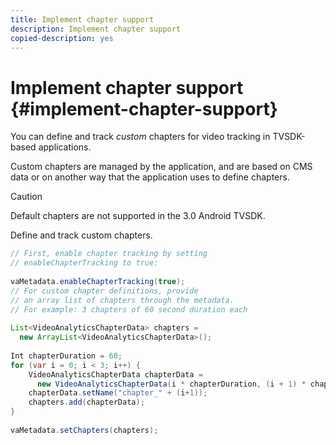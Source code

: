 ```yaml
---
title: Implement chapter support
description: Implement chapter support
copied-description: yes
---
```


# Implement chapter support {#implement-chapter-support}

You can define and track *custom* chapters for video tracking in TVSDK-based applications.

Custom chapters are managed by the application, and are based on CMS data or on another way that the application uses to define chapters.

>[!CAUTION]
>
>Default chapters are not supported in the 3.0 Android TVSDK.

  Define and track custom chapters.

   ```java
   // First, enable chapter tracking by setting   
   // enableChapterTracking to true: 
    
   vaMetadata.enableChapterTracking(true); 
   // For custom chapter definitions, provide  
   // an array list of chapters through the metadata. 
   // For example: 3 chapters of 60 second duration each 
    
   List<VideoAnalyticsChapterData> chapters =  
     new ArrayList<VideoAnalyticsChapterData>(); 
    
   Int chapterDuration = 60; 
   for (var i = 0; i < 3; i++) { 
       VideoAnalyticsChapterData chapterData =  
         new VideoAnalyticsChapterData(i * chapterDuration, (i + 1) * chapterDuration);  
       chapterData.setName("chapter_" + (i+1)); 
       chapters.add(chapterData); 
   } 
    
   vaMetadata.setChapters(chapters); 
   
   ```